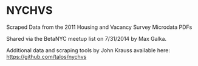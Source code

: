 NYCHVS
======

Scraped Data from the 2011 Housing and Vacancy Survey Microdata PDFs


Shared via the BetaNYC meetup list on 7/31/2014 by Max Galka.

Additional data and scraping tools by John Krauss available here: https://github.com/talos/nychvs
